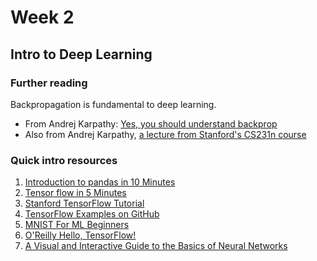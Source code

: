 # Week 2

## Intro to Deep Learning

### Further reading

Backpropagation is fundamental to deep learning.
* From Andrej Karpathy: [Yes, you should understand backprop](https://medium.com/@karpathy/yes-you-should-understand-backprop-e2f06eab496b#.z9ldbfwxp)
* Also from Andrej Karpathy, [a lecture from Stanford's CS231n course](https://www.youtube.com/watch?v=59Hbtz7XgjM)

### Quick intro resources

1. [Introduction to pandas in 10 Minutes](http://pandas.pydata.org/pandas-docs/stable/10min.html#min)
2. [Tensor flow in 5 Minutes](https://www.youtube.com/watch?v=2FmcHiLCwTU&t=84s)
3. [Stanford TensorFlow Tutorial](https://cs224d.stanford.edu/lectures/CS224d-Lecture7.pdf)
4. [TensorFlow Examples on GitHub](https://github.com/aymericdamien/TensorFlow-Examples)
5. [MNIST For ML Beginners](https://www.tensorflow.org/tutorials/mnist/beginners/)
6. [O'Reilly Hello, TensorFlow!](https://www.oreilly.com/learning/hello-tensorflow)
7. [A Visual and Interactive Guide to the Basics of Neural Networks](https://jalammar.github.io/visual-interactive-guide-basics-neural-networks/)
